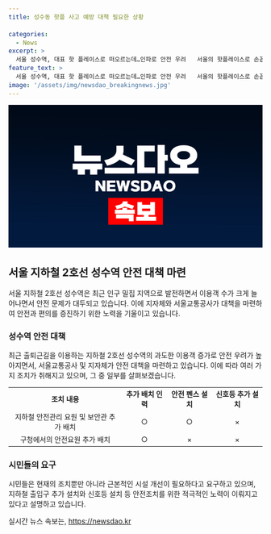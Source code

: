 ```yaml
---
title: 성수동 핫플 사고 예방 대책 필요한 상황

categories:
  - News
excerpt: >
  서울 성수역, 대표 핫 플레이스로 떠오르는데…인파로 안전 우려   서울의 핫플레이스로 손꼽히는 성수역에서 출퇴근길에 너무 많은 사람이 몰려 위험성이 대두되자, 지자체와 서울교통공사가 대책 마련에 돌입하고 있다. 최근 10년간 승하차 인원이 207% 늘어난 이곳은 혼잡으로 사고 우려가 커지고 있는데, 서울교통공사는 안전인력 추가배치, 안전 펜스 설치 등으로 안전을 유지하기 위한 노력을 펼치고 있다. 지난주에는 경찰 등과 현장을 점검하며 대책을 논의하기도 했으며, 시민들은 시설 개선과 근본적인 대책이 필요하다고 주장하고 있다. 
feature_text: >
  서울 성수역, 대표 핫 플레이스로 떠오르는데…인파로 안전 우려   서울의 핫플레이스로 손꼽히는 성수역에서 출퇴근길에 너무 많은 사람이 몰려 위험성이 대두되자, 지자체와 서울교통공사가 대책 마련에 돌입하고 있다. 최근 10년간 승하차 인원이 207% 늘어난 이곳은 혼잡으로 사고 우려가 커지고 있는데, 서울교통공사는 안전인력 추가배치, 안전 펜스 설치 등으로 안전을 유지하기 위한 노력을 펼치고 있다. 지난주에는 경찰 등과 현장을 점검하며 대책을 논의하기도 했으며, 시민들은 시설 개선과 근본적인 대책이 필요하다고 주장하고 있다. 
image: '/assets/img/newsdao_breakingnews.jpg'
---
```


<p><img src="/assets/img/newsdao_breakingnews.jpg" alt="flaretime 속보" /></p>

<h2 data-ke-size="size26">서울 지하철 2호선 성수역 안전 대책 마련</h2>

<p data-ke-size="size16">서울 지하철 2호선 성수역은 최근 인구 밀집 지역으로 발전하면서 이용객 수가 크게 늘어나면서 안전 문제가 대두되고 있습니다. 이에 지자체와 서울교통공사가 대책을 마련하여 안전과 편의를 증진하기 위한 노력을 기울이고 있습니다.</p>

<h3 data-ke-size="size20">성수역 안전 대책</h3>

<p data-ke-size="size16">최근 출퇴근길을 이용하는 지하철 2호선 성수역의 과도한 이용객 증가로 안전 우려가 높아지면서, 서울교통공사 및 지자체가 안전 대책을 마련하고 있습니다. 이에 따라 여러 가지 조치가 취해지고 있으며, 그 중 일부를 살펴보겠습니다.</p>

<table>
  <tbody>
    <tr>
      <td style="text-align: center; height: 17px;"><b>조치 내용</b></td>
      <td style="text-align: center; height: 17px;"><b>추가 배치 인력</b></td>
      <td style="text-align: center; height: 17px;"><b>안전 펜스 설치</b></td>
      <td style="text-align: center; height: 17px;"><b>신호등 추가 설치</b></td>
    </tr>
    <tr>
      <td style="text-align: center; height: 17px;">지하철 안전관리 요원 및 보안관 추가 배치</td>
      <td style="text-align: center; height: 17px;">○</td>
      <td style="text-align: center; height: 17px;">○</td>
      <td style="text-align: center; height: 17px;">×</td>
    </tr>
    <tr>
      <td style="text-align: center; height: 17px;">구청에서의 안전요원 추가 배치</td>
      <td style="text-align: center; height: 17px;">○</td>
      <td style="text-align: center; height: 17px;">×</td>
      <td style="text-align: center; height: 17px;">×</td>
    </tr>
  </tbody>
</table>

<h3 data-ke-size="size20">시민들의 요구</h3>

<p data-ke-size="size16">시민들은 현재의 조치뿐만 아니라 근본적인 시설 개선이 필요하다고 요구하고 있으며, 지하철 출입구 추가 설치와 신호등 설치 등 안전조치를 위한 적극적인 노력이 이뤄지고 있다고 설명하고 있습니다.</p>
실시간 뉴스 속보는, <a href="https://newsdao.kr" rel="dofollow">https://newsdao.kr</a>


